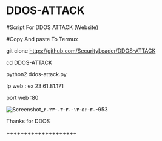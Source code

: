 # DDOS-ATTACK

#Script For  DDOS ATTACK (Website)


#Copy And paste To Termux

git clone https://github.com/SecurityLeader/DDOS-ATTACK

cd DDOS-ATTACK

python2 ddos-attack.py

Ip web : ex 23.61.81.171

port web :80 

![Screenshot_۲۰۲۳-۰۳-۳۰-۱۳-۵۶-۳۰-953](https://user-images.githubusercontent.com/128728937/228809774-f3cfb47a-2570-4466-b14b-f2dd383ed681.jpeg)

Thanks for DDOS

++++++++++++++++++++




